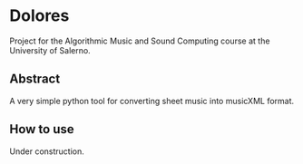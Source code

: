 # Dolores

Project for the Algorithmic Music and Sound Computing course at the University of Salerno.

## Abstract

A very simple python tool for converting sheet music into musicXML format.

## How to use

Under construction.
